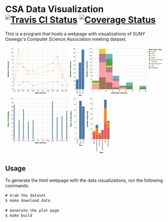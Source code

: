 # CSA Data Visualization [![Travis CI Status](https://api.travis-ci.org/ExcaliburZero/csa-data-visualization-altair.svg)](https://travis-ci.org/ExcaliburZero/csa-data-visualization-altair) [![Coverage Status](https://coveralls.io/repos/github/ExcaliburZero/csa-data-visualization-altair/badge.svg?branch=master)](https://coveralls.io/github/ExcaliburZero/csa-data-visualization-altair?branch=master)
This is a program that hosts a webpage with visualizations of SUNY Oswego's Computer Science Association meeting dataset.

![A screenshot of the generated webpage](screenshot.png)

## Usage
To generate the html webpage with the data visualizations, run the following commands.

```
# Grab the dataset
$ make download_data

# Generate the plot page
$ make build
```
